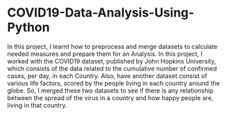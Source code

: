 # COVID19-Data-Analysis-Using-Python
In this project, I learnt how to preprocess and merge datasets to calculate needed measures and prepare them for an Analysis. In this project, I worked with the COVID19 dataset, published by John Hopkins University, which consists of the data related to the cumulative number of confirmed cases, per day, in each Country. Also, have another dataset consist of various life factors, scored by the people living in each country around the globe. So, I merged these two datasets to see if there is any relationship between the spread of the virus in a country and how happy people are, living in that country.
